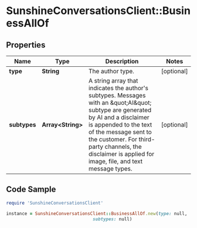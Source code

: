 # SunshineConversationsClient::BusinessAllOf

## Properties

Name | Type | Description | Notes
------------ | ------------- | ------------- | -------------
**type** | **String** | The author type. | [optional] 
**subtypes** | **Array&lt;String&gt;** | A string array that indicates the author&#39;s subtypes. Messages with an \&quot;AI\&quot; subtype are generated by AI  and a disclaimer is appended to the text of the message sent to the customer. For third-party channels,  the disclaimer is applied for image, file, and text message types.  | [optional] 

## Code Sample

```ruby
require 'SunshineConversationsClient'

instance = SunshineConversationsClient::BusinessAllOf.new(type: null,
                                 subtypes: null)
```


